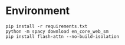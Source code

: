 # Environment
```
pip install -r requirements.txt
python -m spacy download en_core_web_sm
pip install flash-attn --no-build-isolation
```